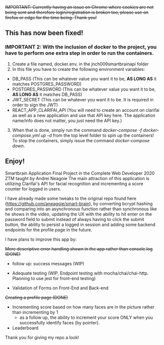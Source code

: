 ~~IMPORTANT: Currently having an issue on Chrome where cookies are not being sent and therefore login/registration is broken too, please use on firefox or edge for the time being. Thank you!~~ 
## This has now been fixed!

### IMPORTANT 2: With the inclusion of docker to the project, you have to perform one extra step in order to run the containers.
1. Create a file named, docker.env, in the jnch009smartbrainapi folder
2. In this file you have to create the following environment variables:
  * DB_PASS (This can be whatever value you want it to be, **AS LONG AS** it matches POSTGRES_PASSWORD)
  * POSTGRES_PASSWORD (This can be whatever value you want it to be, **AS LONG AS** it matches DB_PASS)
  * JWT_SECRET (This can be whatever you want it to be. It is required in order to sign the JWT)
  * REACT_APP_CLARIFAI_API (You will need to create an account on clarifai as well as a new application and use that API key here. The application name/info does not matter, you just need the API key.)
3. When that is done, simply run the command *docker-compose -f docker-compose.yml up -d* from the top level folder to spin up the containers! To stop the containers, simply issue the command *docker-compose down*.

## Enjoy!

Smartbrain Application Final Project in the Complete Web Developer 2020 ZTM taught by Andrei Neagoie
The main attraction of this application is utilizing Clarifai's API for facial recognition and incrementing a 
score counter for logged in users.

I have already made some tweaks to the original repo found here (https://github.com/aneagoie/smart-brain), by converting bcrypt hashing and comparing into an asynchronous function rather than synchronous like he shows in the video, updating the UX with the ability to hit enter on the password field to submit instead of always having to click the submit button, the ability to persist a logged in session and adding some backend endpoints for the profile page in the future.

I have plans to improve this app by:

~~More descriptive error handling shown in the app rather than console.log (DONE)~~

  * follow up: success messages (WIP)
  
* Adequate testing (WIP, Endpoint testing with mocha/chai/chai-http. Planning to use jest for front-end testing)
* Validation of Forms on Front-End and Back-end

~~Creating a profile page (DONE)~~ 

* Incrementing score based on how many faces are in the picture rather than incrementing by 1
  * as a follow up, the ability to increment your score ONLY when you successfully identify faces (by pointer).
* Leaderboard
 
Thank you for giving my repo a look!
